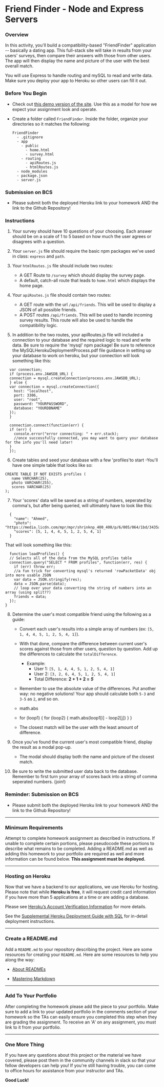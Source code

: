 # Friend Finder - Node and Express Servers

### Overview

In this activity, you'll build a compatibility-based "FriendFinder" application -- basically a dating app. This full-stack site will take in results from your users' surveys, then compare their answers with those from other users. The app will then display the name and picture of the user with the best overall match.

You will use Express to handle routing and mySQL to read and write data. Make sure you deploy your app to Heroku so other users can fill it out.

### Before You Begin

- Check out [this demo version of the site](https://friend-finder-fsf.herokuapp.com/). Use this as a model for how we expect your assignment look and operate.

- Create a folder called `FriendFinder`. Inside the folder, organize your directories so it matches the following:

  ```
  FriendFinder
    - .gitignore
    - app
      - public
        - home.html
        - survey.html
      - routing
        - apiRoutes.js
        - htmlRoutes.js
    - node_modules
    - package.json
    - server.js
  ```

### Submission on BCS

- Please submit both the deployed Heroku link to your homework AND the link to the Github Repository!

### Instructions

1. Your survey should have 10 questions of your choosing. Each answer should be on a scale of 1 to 5 based on how much the user agrees or disagrees with a question.

2. Your `server.js` file should require the basic npm packages we've used in class: `express` and `path`.

3. Your `htmlRoutes.js` file should include two routes:

   - A GET Route to `/survey` which should display the survey page.
   - A default, catch-all route that leads to `home.html` which displays the home page.

4. Your `apiRoutes.js` file should contain two routes:

   - A GET route with the url `/api/friends`. This will be used to display a JSON of all possible friends.
   - A POST routes `/api/friends`. This will be used to handle incoming survey results. This route will also be used to handle the compatibility logic.

5. In addition to the two routes, your apiRoutes.js file will included a connection to your database and the required logic to read and write data. Be sure to require the 'mysql' npm package!
   Be sure to reference the MySQLHerokuDeploymentProcess.pdf file guidance in setting up your database to work on heroku, but your connection will look something like this:

```
  var connection;
  if (process.env.JAWSDB_URL) {
  connection = mysql.createConnection(process.env.JAWSDB_URL);
  } else {
  var connection = mysql.createConnection({
    host: "localhost",
    port: 3306,
    user: "root",
    password: "YOURPASSWORD",
    database: "YOURDBNAME"
  });
  }

  connection.connect(function(err) {
  if (err) {
    console.error("error connecting: " + err.stack);
    //once successfully connected, you may want to query your database for the info you'll need later!
  }
  });
```

6. Create tables and seed your database with a few 'profiles'to start
   -You'll have one simple table that looks like so:

```
CREATE TABLE IF NOT EXISTS profiles (
   name VARCHAR(25),
   photo VARCHAR(255),
   scores VARCHAR(25)
);

```

7. Your 'scores' data will be saved as a string of numbers, seperated by comma's, but after being queried, will ultimately have to look like this:

```
  {
    "name": "Ahmed",
    "photo": "https://media.licdn.com/mpr/mpr/shrinknp_400_400/p/6/005/064/1bd/3435aa3.jpg",
    "scores": [5, 1, 4, 4, 5, 1, 2, 5, 4, 1]
  }
```

That will look something like this:

```
  function loadProfiles() {
  // Selects all of the data from the MySQL profiles table
  connection.query("SELECT * FROM profiles", function(err, res) {
    if (err) throw err;
    //a fun trick for converting mysql's returned 'rowPacketData' obj into more usable JSON
    var data = JSON.stringify(res);
    data = JSON.parse(data);
    // loop over your data converting the string of numbers into an array (using split??)
    friends = data;
  });
}
```

8. Determine the user's most compatible friend using the following as a guide:

   - Convert each user's results into a simple array of numbers (ex: `[5, 1, 4, 4, 5, 1, 2, 5, 4, 1]`).
   - With that done, compare the difference between current user's scores against those from other users, question by question. Add up the differences to calculate the `totalDifference`.
     - Example:
       - User 1: `[5, 1, 4, 4, 5, 1, 2, 5, 4, 1]`
       - User 2: `[3, 2, 6, 4, 5, 1, 2, 5, 4, 1]`
       - Total Difference: **2 + 1 + 2 =** **_5_**
   - Remember to use the absolute value of the differences. Put another way: no negative solutions! Your app should calculate both `5-3` and `3-5` as `2`, and so on.
   - math.abs 
   - for (loop1) {
     for (loop2) {
       math.abs(loop1[i] - loop2[j])
     }
   }
   
   - The closest match will be the user with the least amount of difference.

9. Once you've found the current user's most compatible friend, display the result as a modal pop-up.

   - The modal should display both the name and picture of the closest match.

10. Be sure to write the submitted user data back to the database. Remember to first turn your array of scores back into a string of comma seperated numbers. (join!)

### Reminder: Submission on BCS

- Please submit both the deployed Heroku link to your homework AND the link to the Github Repository!

---

### Minimum Requirements

Attempt to complete homework assignment as described in instructions. If unable to complete certain portions, please pseudocode these portions to describe what remains to be completed. Adding a README.md as well as adding this homework to your portfolio are required as well and more information can be found below. **This assignment must be deployed.**

---

### Hosting on Heroku

Now that we have a backend to our applications, we use Heroku for hosting. Please note that while **Heroku is free**, it will request credit card information if you have more than 5 applications at a time or are adding a database.

Please see [Heroku’s Account Verification Information](https://devcenter.heroku.com/articles/account-verification) for more details.

See the [Supplemental Heroku Deployment Guide with SQL](../../MySQLHerokuDeploymentProcess.pdf) for in-detail deployment instructions.

---

### Create a README.md

Add a `README.md` to your repository describing the project. Here are some resources for creating your `README.md`. Here are some resources to help you along the way:

- [About READMEs](https://help.github.com/articles/about-readmes/)

- [Mastering Markdown](https://guides.github.com/features/mastering-markdown/)

---

### Add To Your Portfolio

After completing the homework please add the piece to your portfolio. Make sure to add a link to your updated portfolio in the comments section of your homework so the TAs can easily ensure you completed this step when they are grading the assignment. To receive an 'A' on any assignment, you must link to it from your portfolio.

---

### One More Thing

If you have any questions about this project or the material we have covered, please post them in the community channels in slack so that your fellow developers can help you! If you're still having trouble, you can come to office hours for assistance from your instructor and TAs.

**Good Luck!**
